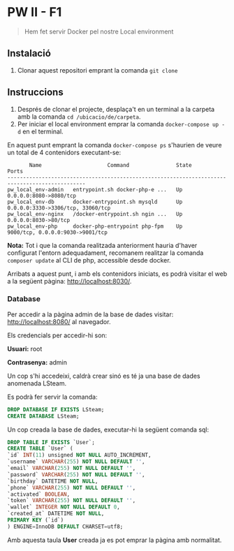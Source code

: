 # PW II - F1
> Hem fet servir Docker pel nostre Local environment

## Instalació

1. Clonar aquest repositori emprant la comanda `git clone`

## Instruccions

1. Després de clonar el projecte, desplaça't en un terminal a la carpeta amb la comanda `cd /ubicacio/de/carpeta`.
2. Per iniciar el local environment emprar la comanda `docker-compose up -d` en el terminal.

En aquest punt emprant la comanda `docker-compose ps` s'haurien de veure un total de 4 contenidors executant-se:

```
       Name                     Command               State                 Ports              
-----------------------------------------------------------------------------------------------
pw_local_env-admin   entrypoint.sh docker-php-e ...   Up      0.0.0.0:8080->8080/tcp           
pw_local_env-db      docker-entrypoint.sh mysqld      Up      0.0.0.0:3330->3306/tcp, 33060/tcp
pw_local_env-nginx   /docker-entrypoint.sh ngin ...   Up      0.0.0.0:8030->80/tcp             
pw_local_env-php     docker-php-entrypoint php-fpm    Up      9000/tcp, 0.0.0.0:9030->9001/tcp
```

**Nota:** Tot i que la comanda realitzada anteriorment hauria d'haver configurat l'entorn adequadament, recomanem realitzar la comanda `composer update` al CLI de php, accessible desde docker.

Arribats a aquest punt, i amb els contenidors iniciats, es podrà visitar el web a la següent pàgina: [http://localhost:8030/](http://localhost:8030/).

### Database

Per accedir a la pàgina admin de la base de dades visitar: [http://localhost:8080/](http://localhost:8080/) al navegador.

Els credencials per accedir-hi son:

**Usuari:** root

**Contrasenya:** admin

Un cop s'hi accedeixi, caldrà crear sinó es té ja una base de dades anomenada LSteam.

Es podrà fer servir la comanda:

```sql
DROP DATABASE IF EXISTS LSteam;
CREATE DATABASE LSteam;
```

Un cop creada la base de dades, executar-hi la següent comanda sql:

```sql
DROP TABLE IF EXISTS `User`;
CREATE TABLE `User` (
`id` INT(11) unsigned NOT NULL AUTO_INCREMENT,
`username` VARCHAR(255) NOT NULL DEFAULT '',
`email` VARCHAR(255) NOT NULL DEFAULT '',
`password` VARCHAR(255) NOT NULL DEFAULT '',
`birthday` DATETIME NOT NULL,
`phone` VARCHAR(255) NOT NULL DEFAULT '',
`activated` BOOLEAN,
`token` VARCHAR(255) NOT NULL DEFAULT '',
`wallet` INTEGER NOT NULL DEFAULT 0,
`created_at` DATETIME NOT NULL,
PRIMARY KEY (`id`)
) ENGINE=InnoDB DEFAULT CHARSET=utf8;
```

Amb aquesta taula **User** creada ja es pot emprar la pàgina amb normalitat.